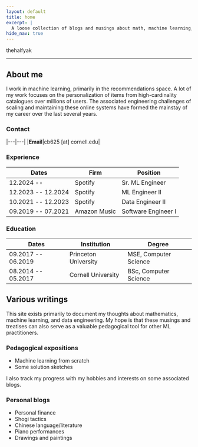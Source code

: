 ```yaml
---
layout: default
title: home
excerpt: |
  A loose collection of blogs and musings about math, machine learning, personal finance, art, music, shogi...
hide_nav: true
---
```


<div class="logo" markdown="1">
thehalfyak
</div>

----

## About me

I work in machine learning, primarily in the recommendations space. A lot of my work focuses on the personalization of items from high-cardinality catalogues over millions of users. The associated engineering challenges of scaling and maintaining these online systems have formed the mainstay of my career over the last several years.

### Contact

|---|---|
|**Email**|cb625 [at] cornell.edu|

### Experience

|Dates|Firm|Position|
|---|---|---|
|12.2024 --|Spotify|Sr. ML Engineer|
|12.2023 -- 12.2024|Spotify|ML Engineer II|
|10.2021 -- 12.2023|Spotify|Data Engineer II|
|09.2019 -- 07.2021|Amazon Music|Software Engineer I|

### Education

|Dates|Institution|Degree|
|---|---|---|
|09.2017 -- 06.2019|Princeton University|MSE, Computer Science|
|08.2014 -- 05.2017|Cornell University|BSc, Computer Science|

## Various writings

This site exists primarily to document my thoughts about mathematics, machine learning, and data engineering. My hope is that these musings and treatises can also serve as a valuable pedagogical tool for other ML practitioners.

### Pedagogical expositions

- Machine learning from scratch
- Some solution sketches

I also track my progress with my hobbies and interests on some associated blogs.

### Personal blogs

- Personal finance
- Shogi tactics
- Chinese language/literature
- Piano performances
- Drawings and paintings
